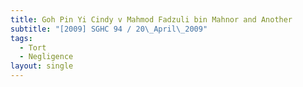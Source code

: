 ```yaml
---
title: Goh Pin Yi Cindy v Mahmod Fadzuli bin Mahnor and Another
subtitle: "[2009] SGHC 94 / 20\_April\_2009"
tags:
  - Tort
  - Negligence
layout: single
---
```


